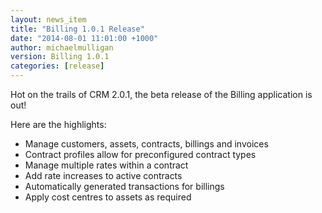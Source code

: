 ```yaml
---
layout: news_item
title: "Billing 1.0.1 Release"
date: "2014-08-01 11:01:00 +1000"
author: michaelmulligan
version: Billing 1.0.1
categories: [release]
---
```


Hot on the trails of CRM 2.0.1, the beta release of the Billing application is out!

Here are the highlights:

* Manage customers, assets, contracts, billings and invoices  
* Contract profiles allow for preconfigured contract types  
* Manage multiple rates within a contract  
* Add rate increases to active contracts  
* Automatically generated transactions for billings  
* Apply cost centres to assets as required

